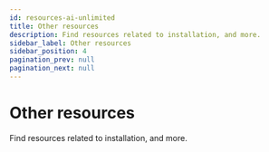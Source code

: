 ```yaml
---
id: resources-ai-unlimited
title: Other resources
description: Find resources related to installation, and more.
sidebar_label: Other resources
sidebar_position: 4
pagination_prev: null
pagination_next: null
---
```


# Other resources

Find resources related to installation, and more.